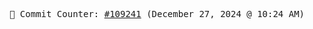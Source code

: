 <p align="center">
    <samp>
        📮 Commit Counter: <a href="https://github.com/Javascript-void0/Javascript-void0/commits/main">#109241</a> (December 27, 2024 @ 10:24 AM)
    </samp>
</p>